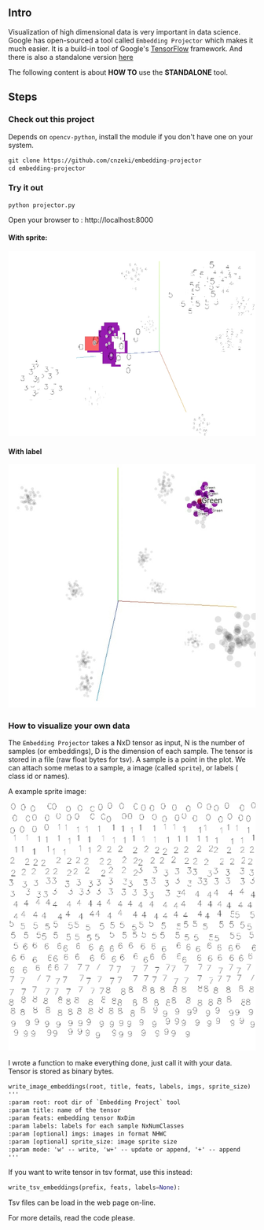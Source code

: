 ## Intro
Visualization of high dimensional data is very important in data science. Google has open-sourced a tool called `Embedding Projector` which makes it much easier. It is a build-in tool of Google's [TensorFlow](https://tensorflow.org) framework. And there is also a standalone version [here](https://github.com/tensorflow/embedding-projector-standalone)

The following content is about **HOW TO** use the **STANDALONE** tool.



## Steps

### Check out this project

Depends on `opencv-python`, install the module if you don't have one on your system.

```shell
git clone https://github.com/cnzeki/embedding-projector
cd embedding-projector
```

### Try it out

```shell
python projector.py
```

Open your browser to :  http://localhost:8000

#### With sprite:

![](demo-1.jpg)

#### With label

![](demo-2.jpg)

### How to visualize your own data

The `Embedding Projector`  takes a NxD tensor as input, N is the number of samples (or embeddings), D is the dimension of each sample. The tensor is stored in a file (raw float bytes for tsv). A sample is a point in the plot. We can attach some metas to a sample, a image (called `sprite`), or labels ( class id or names).

A example sprite image:

![](oss_data/images.png)

I wrote a function to make everything done, just call it with your data. Tensor is stored as binary bytes.

```
write_image_embeddings(root, title, feats, labels, imgs, sprite_size)
'''
:param root: root dir of `Embedding Project` tool
:param title: name of the tensor
:param feats: embedding tensor NxDim
:param labels: labels for each sample NxNumClasses
:param [optional] imgs: images in format NHWC
:param [optional] sprite_size: image sprite size
:param mode: 'w' -- write, 'w+' -- update or append, '+' -- append
'''
```

If you want to write tensor in tsv format, use this instead:

```python
write_tsv_embeddings(prefix, feats, labels=None):
```

Tsv files can be load in the web page on-line.

For more details, read the code please.


